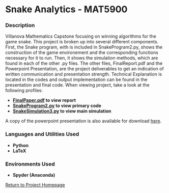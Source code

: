 <h1> Snake Analytics - MAT5900 </h1>

<h3> Description </h3>

Villanova Mathematics Capstone focusing on winning algorithms for the game snake. This project is broken up into several different components. First, the Snake program, with is included in SnakeProgram2.py, shows the construction of the game environement and the corresponding functions necessary for it to run. Then, it shows the simulation methods, which are found in each of the other .py files. The other files, FinalReport.pdf and the Powerpoint Presentation, are the project deliverables to get an indication of written communication and presentation strength. Technical Explanation is located in the codes and output implementation can be found in the presentation and final code. When viewing project, take a look at the following profiles:

 - <b>[FinalPaper.pdf](https://github.com/kharmer9/Snake_Analytics-MAT5900/blob/main/FinalPaper.pdf) to view report </b>
 - <b>[SnakeProgram2.py](https://github.com/kharmer9/Snake_Analytics-MAT5900/blob/main/SnakeProgram2.py) to view primary code </b>
 - <b>[SnakeSimulation3.py](https://github.com/kharmer9/Snake_Analytics-MAT5900/blob/main/SnakeSimulation3.py) to view main simulation </b>

A copy of the powerpoint presentation is also available for download [here](https://github.com/kharmer9/Snake_Analytics-MAT5900/raw/main/Slitherin%20Round%20Presentation%202.pptx).

<h3>Languages and Utilities Used</h3>

- <b>Python</b> 
- <b>LaTeX</b>

<h3>Environments Used </h3>

- <b>Spyder (Anaconda)</b>

[Return to Project Homepage](https://github.com/kharmer9/kharmer9/blob/main/README.md)
